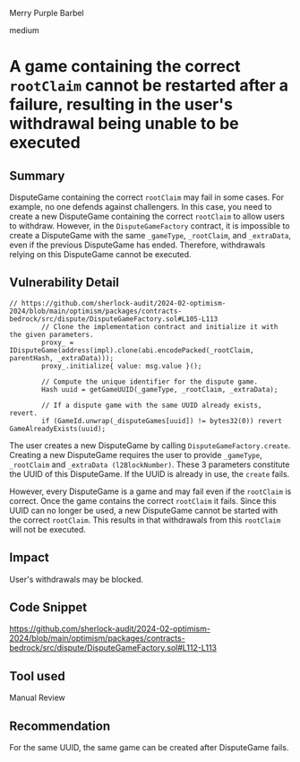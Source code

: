 Merry Purple Barbel

medium

# A game containing the correct `rootClaim` cannot be restarted after a failure, resulting in the user's withdrawal being unable to be executed

## Summary

DisputeGame containing the correct `rootClaim` may fail in some cases. For example, no one defends against challengers. In this case, you need to create a new DisputeGame containing the correct `rootClaim` to allow users to withdraw. However, in the `DisputeGameFactory` contract, it is impossible to create a DisputeGame with the same `_gameType`, `_rootClaim`, and `_extraData`, even if the previous DisputeGame has ended. Therefore, withdrawals relying on this DisputeGame cannot be executed.

## Vulnerability Detail

```solidity
// https://github.com/sherlock-audit/2024-02-optimism-2024/blob/main/optimism/packages/contracts-bedrock/src/dispute/DisputeGameFactory.sol#L105-L113
        // Clone the implementation contract and initialize it with the given parameters.
        proxy_ = IDisputeGame(address(impl).clone(abi.encodePacked(_rootClaim, parentHash, _extraData)));
        proxy_.initialize{ value: msg.value }();

        // Compute the unique identifier for the dispute game.
        Hash uuid = getGameUUID(_gameType, _rootClaim, _extraData);

        // If a dispute game with the same UUID already exists, revert.
        if (GameId.unwrap(_disputeGames[uuid]) != bytes32(0)) revert GameAlreadyExists(uuid);
```

The user creates a new DisputeGame by calling `DisputeGameFactory.create`. Creating a new DisputeGame requires the user to provide `_gameType`, `_rootClaim` and `_extraData (l2BlockNumber)`. These 3 parameters constitute the UUID of this DisputeGame. If the UUID is already in use, the `create` fails.

However, every DisputeGame is a game and may fail even if the `rootClaim` is correct. Once the game contains the correct `rootClaim` it fails. Since this UUID can no longer be used, a new DisputeGame cannot be started with the correct `rootClaim`. This results in that withdrawals from this `rootClaim` will not be executed.

## Impact

User's withdrawals may be blocked.

## Code Snippet

https://github.com/sherlock-audit/2024-02-optimism-2024/blob/main/optimism/packages/contracts-bedrock/src/dispute/DisputeGameFactory.sol#L112-L113

## Tool used

Manual Review

## Recommendation

For the same UUID, the same game can be created after DisputeGame fails.